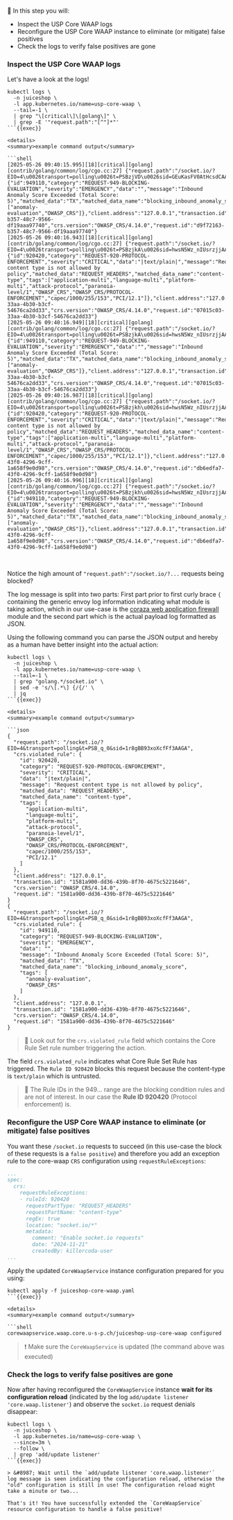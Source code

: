 &#127919; In this step you will:

* Inspect the USP Core WAAP logs
* Reconfigure the USP Core WAAP instance to eliminate (or mitigate) false positives
* Check the logs to verify false positives are gone

### Inspect the USP Core WAAP logs

Let's have a look at the logs!

```shell
kubectl logs \
  -n juiceshop \
  -l app.kubernetes.io/name=usp-core-waap \
  --tail=-1 \
  | grep "\[critical\]\[golang\]" \
  | grep -E '"request.path":"[^"]*"'
```{{exec}}

<details>
<summary>example command output</summary>

```shell
[2025-05-26 09:40:15.995][18][critical][golang] [contrib/golang/common/log/cgo.cc:27] {"request.path":"/socket.io/?EIO=4\u0026transport=polling\u0026t=PSBzjVD\u0026sid=GEuKasFV0AtHcsdCAAAo","crs.violated_rule":{"id":949110,"category":"REQUEST-949-BLOCKING-EVALUATION","severity":"EMERGENCY","data":"","message":"Inbound Anomaly Score Exceeded (Total Score: 5)","matched_data":"TX","matched_data_name":"blocking_inbound_anomaly_score","tags":["anomaly-evaluation","OWASP_CRS"]},"client.address":"127.0.0.1","transaction.id":"d9f72163-b357-48c7-9566-df19aaa97740","crs.version":"OWASP_CRS/4.14.0","request.id":"d9f72163-b357-48c7-9566-df19aaa97740"}
[2025-05-26 09:40:16.943][18][critical][golang] [contrib/golang/common/log/cgo.cc:27] {"request.path":"/socket.io/?EIO=4\u0026transport=polling\u0026t=PSBzjkA\u0026sid=hwsN5Wz_nIUsrzjjAAAp","crs.violated_rule":{"id":920420,"category":"REQUEST-920-PROTOCOL-ENFORCEMENT","severity":"CRITICAL","data":"|text/plain|","message":"Request content type is not allowed by policy","matched_data":"REQUEST_HEADERS","matched_data_name":"content-type","tags":["application-multi","language-multi","platform-multi","attack-protocol","paranoia-level/1","OWASP_CRS","OWASP_CRS/PROTOCOL-ENFORCEMENT","capec/1000/255/153","PCI/12.1"]},"client.address":"127.0.0.1","transaction.id":"07015c03-33aa-4b30-b3cf-54676ca2dd33","crs.version":"OWASP_CRS/4.14.0","request.id":"07015c03-33aa-4b30-b3cf-54676ca2dd33"}
[2025-05-26 09:40:16.949][18][critical][golang] [contrib/golang/common/log/cgo.cc:27] {"request.path":"/socket.io/?EIO=4\u0026transport=polling\u0026t=PSBzjkA\u0026sid=hwsN5Wz_nIUsrzjjAAAp","crs.violated_rule":{"id":949110,"category":"REQUEST-949-BLOCKING-EVALUATION","severity":"EMERGENCY","data":"","message":"Inbound Anomaly Score Exceeded (Total Score: 5)","matched_data":"TX","matched_data_name":"blocking_inbound_anomaly_score","tags":["anomaly-evaluation","OWASP_CRS"]},"client.address":"127.0.0.1","transaction.id":"07015c03-33aa-4b30-b3cf-54676ca2dd33","crs.version":"OWASP_CRS/4.14.0","request.id":"07015c03-33aa-4b30-b3cf-54676ca2dd33"}
[2025-05-26 09:40:16.987][18][critical][golang] [contrib/golang/common/log/cgo.cc:27] {"request.path":"/socket.io/?EIO=4\u0026transport=polling\u0026t=PSBzjkh\u0026sid=hwsN5Wz_nIUsrzjjAAAp","crs.violated_rule":{"id":920420,"category":"REQUEST-920-PROTOCOL-ENFORCEMENT","severity":"CRITICAL","data":"|text/plain|","message":"Request content type is not allowed by policy","matched_data":"REQUEST_HEADERS","matched_data_name":"content-type","tags":["application-multi","language-multi","platform-multi","attack-protocol","paranoia-level/1","OWASP_CRS","OWASP_CRS/PROTOCOL-ENFORCEMENT","capec/1000/255/153","PCI/12.1"]},"client.address":"127.0.0.1","transaction.id":"db6edfa7-43f0-4296-9cff-1a658f9e0d98","crs.version":"OWASP_CRS/4.14.0","request.id":"db6edfa7-43f0-4296-9cff-1a658f9e0d98"}
[2025-05-26 09:40:16.996][18][critical][golang] [contrib/golang/common/log/cgo.cc:27] {"request.path":"/socket.io/?EIO=4\u0026transport=polling\u0026t=PSBzjkh\u0026sid=hwsN5Wz_nIUsrzjjAAAp","crs.violated_rule":{"id":949110,"category":"REQUEST-949-BLOCKING-EVALUATION","severity":"EMERGENCY","data":"","message":"Inbound Anomaly Score Exceeded (Total Score: 5)","matched_data":"TX","matched_data_name":"blocking_inbound_anomaly_score","tags":["anomaly-evaluation","OWASP_CRS"]},"client.address":"127.0.0.1","transaction.id":"db6edfa7-43f0-4296-9cff-1a658f9e0d98","crs.version":"OWASP_CRS/4.14.0","request.id":"db6edfa7-43f0-4296-9cff-1a658f9e0d98"}
```

</details>
<br />

Notice the high amount of `"request.path":"/socket.io/?...` requests being blocked?

The log message is split into two parts: First part prior to first curly brace `{` containing the generic envoy log information indicating what module is taking action, which in our use-case is the [coraza web application firewall](https://github.com/corazawaf/coraza) module and the second part which is the actual payload log formatted as JSON.

Using the following command you can parse the JSON output and hereby as a human have better insight into the actual action:

```shell
kubectl logs \
  -n juiceshop \
  -l app.kubernetes.io/name=usp-core-waap \
  --tail=-1 \
  | grep "golang.*/socket.io" \
  | sed -e 's/\[.*\] {/{/' \
  | jq
```{{exec}}

<details>
<summary>example command output</summary>

```json
{
  "request.path": "/socket.io/?EIO=4&transport=polling&t=PSB_q_0&sid=1r8gBB93xoXcfFf3AAGA",
  "crs.violated_rule": {
    "id": 920420,
    "category": "REQUEST-920-PROTOCOL-ENFORCEMENT",
    "severity": "CRITICAL",
    "data": "|text/plain|",
    "message": "Request content type is not allowed by policy",
    "matched_data": "REQUEST_HEADERS",
    "matched_data_name": "content-type",
    "tags": [
      "application-multi",
      "language-multi",
      "platform-multi",
      "attack-protocol",
      "paranoia-level/1",
      "OWASP_CRS",
      "OWASP_CRS/PROTOCOL-ENFORCEMENT",
      "capec/1000/255/153",
      "PCI/12.1"
    ]
  },
  "client.address": "127.0.0.1",
  "transaction.id": "1581a900-dd36-439b-8f70-4675c5221646",
  "crs.version": "OWASP_CRS/4.14.0",
  "request.id": "1581a900-dd36-439b-8f70-4675c5221646"
}
{
  "request.path": "/socket.io/?EIO=4&transport=polling&t=PSB_q_0&sid=1r8gBB93xoXcfFf3AAGA",
  "crs.violated_rule": {
    "id": 949110,
    "category": "REQUEST-949-BLOCKING-EVALUATION",
    "severity": "EMERGENCY",
    "data": "",
    "message": "Inbound Anomaly Score Exceeded (Total Score: 5)",
    "matched_data": "TX",
    "matched_data_name": "blocking_inbound_anomaly_score",
    "tags": [
      "anomaly-evaluation",
      "OWASP_CRS"
    ]
  },
  "client.address": "127.0.0.1",
  "transaction.id": "1581a900-dd36-439b-8f70-4675c5221646",
  "crs.version": "OWASP_CRS/4.14.0",
  "request.id": "1581a900-dd36-439b-8f70-4675c5221646"
}
```

</details>

> &#128270; Look out for the `crs.violated_rule` field which contains the Core Rule Set rule number triggering the action.

The field `crs.violated_rule` indicates what Core Rule Set Rule has triggered. The `Rule ID 920420` blocks this request because the content-type is `text/plain` which is untrusted.

> &#128270; The Rule IDs in the 949... range are the blocking condition rules and are not of interest. In our case the **Rule ID 920420** (Protocol enforcement) is.

### Reconfigure the USP Core WAAP instance to eliminate (or mitigate) false positives

You want these `/socket.io` requests to succeed (in this use-case the block of these requests is a `false positive`) and therefore you add an exception rule to the core-waap `CRS` configuration using `requestRuleExceptions`:

```yaml
...
spec:
  crs:
    requestRuleExceptions:
    - ruleId: 920420
      requestPartType: "REQUEST_HEADERS"
      requestPartName: "content-type"
      regEx: true
      location: "socket.io/*"
      metadata:
        comment: "Enable socket.io requests"
        date: "2024-11-21"
        createdBy: killercoda-user
...
```

Apply the updated `CoreWaapService` instance configuration prepared for you using:

```shell
kubectl apply -f juiceshop-core-waap.yaml
```{{exec}}

<details>
<summary>example command output</summary>

```shell
corewaapservice.waap.core.u-s-p.ch/juiceshop-usp-core-waap configured
```

</details>

> &#10071; Make sure the `CoreWaapService` is updated (the command above was executed)

### Check the logs to verify false positives are gone

Now after having reconfigured the `CoreWaapService` instance **wait for its configuration reload** (indicated by the log `add/update listener 'core.waap.listener'`) and observe the `socket.io` request denials disappear:

```shell
kubectl logs \
  -n juiceshop \
  -l app.kubernetes.io/name=usp-core-waap \
  --since=3m \
  --follow \
  | grep 'add/update listener'
```{{exec}}

> &#8987; Wait until the `add/update listener 'core.waap.listener'` log message is seen indicating the configuration reload, otherwise the "old" configuration is still in use! The configuration reload might take a minute or two...

That's it! You have successfully extended the `CoreWaapService` resource configuration to handle a false positive!
